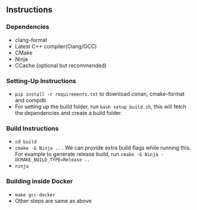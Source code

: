 ## Instructions

### Dependencies

-   clang-format
-   Latest C++ compiler(Clang/GCC)
-   CMake
-   Ninja
-   CCache (optional but recommended)

### Setting-Up Instructions

-   `pip install -r requirements.txt` to download conan, cmake-format and compdb
-   For setting up the build folder, run `bash setup_build.sh`, this will fetch
    the dependencies and create a build folder.

### Build Instructions

-   `cd build`
-   `cmake -G Ninja ..` . We can provide extra build flags while running this.
    For example to generate release build, run
    `cmake -G Ninja -DCMAKE_BUILD_TYPE=Release ..`
-   `ninja`

### Building inside Docker

-   `make gcc-docker`
-   Other steps are same as above
